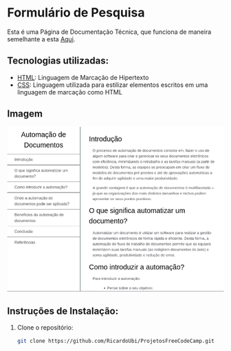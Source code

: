 # Formulário de Pesquisa

Esta é uma Página de Documentação Técnica, que funciona de maneira semelhante a esta [Aqui](https://technical-documentation-page.freecodecamp.rocks/).


## Tecnologias utilizadas:

- [HTML](https://pt.wikipedia.org/wiki/HTML):  Linguagem de Marcação de Hipertexto
- [CSS](https://pt.wikipedia.org/wiki/Cascading_Style_Sheets): Linguagem utilizada para estilizar elementos escritos em uma linguagem de marcação como HTML
  

## Imagem

![Captura de Tela do Meu Projeto](image/Doctec.png)

## Instruções de Instalação:
1. Clone o repositório:
   ```bash
   git clone https://github.com/RicardoUbi/ProjetosFreeCodeCamp.git


